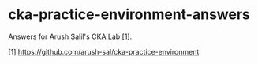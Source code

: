 # cka-practice-environment-answers
Answers for Arush Salil's CKA Lab [1].

[1] https://github.com/arush-sal/cka-practice-environment
